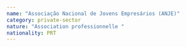 ```yaml
---
name: "Associação Nacional de Jovens Empresários (ANJE)"
category: private-sector
nature: "Association professionnelle "
nationality: PRT
---
```

